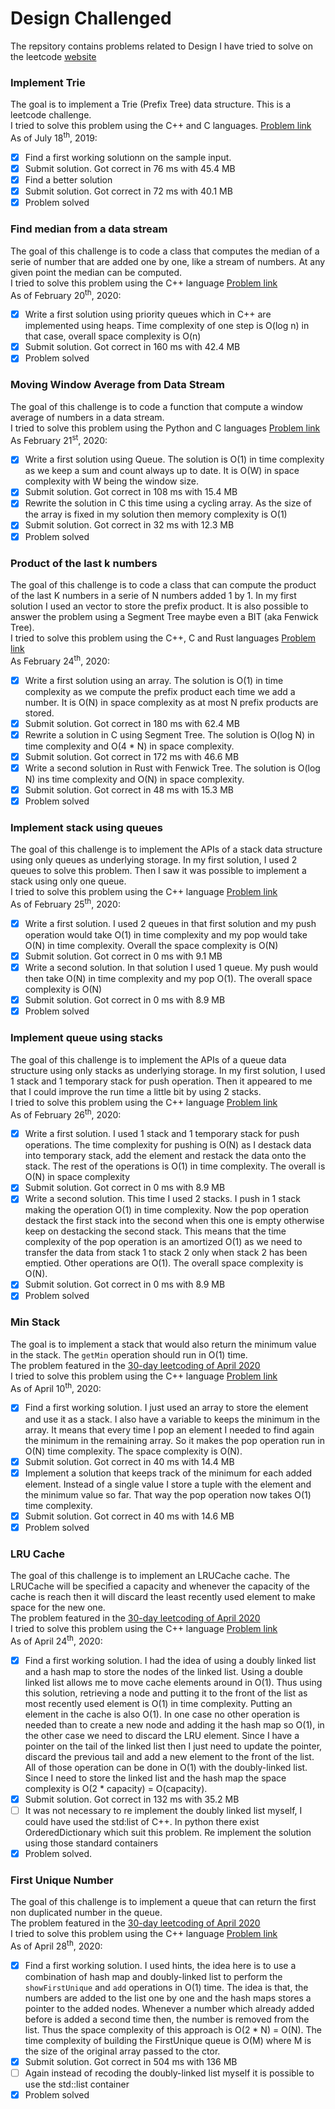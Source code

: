 # Design Challenged
The repsitory contains problems related to Design I have tried to solve on the leetcode [website](https://leetcode.com/problemset/all/)

### Implement Trie
The goal is to implement a Trie (Prefix Tree) data structure. This is a leetcode challenge.  
I tried to solve this problem using the C++ and C languages. [Problem link](https://leetcode.com/problems/implement-trie-prefix-tree/)  
As of July 18<sup>th</sup>, 2019:
- [X] Find a first working solutionn on the sample input.
- [X] Submit solution. Got correct in 76 ms with 45.4 MB
- [x] Find a better solution
- [x] Submit solution. Got correct in 72 ms with 40.1 MB
- [X] Problem solved

### Find median from a data stream
The goal of this challenge is to code a class that computes the median of a
serie of number that are added one by one, like a stream of numbers. At any
given point the median can be computed.  
I tried to solve this problem using the C++ language [Problem
link](https://leetcode.com/problems/find-median-from-data-stream)  
As of February 20<sup>th</sup>, 2020:
- [X] Write a first solution using priority queues which in C++ are implemented
      using heaps. Time complexity of one step is O(log n) in that case,
      overall space complexity is O(n)
- [X] Submit solution. Got correct in 160 ms with 42.4 MB
- [X] Problem solved

### Moving Window Average from Data Stream
The goal of this challenge is to code a function that compute a window average
of numbers in a data stream.  
I tried to solve this problem using the Python and C languages [Problem
link](https://leetcode.com/problems/moving-average-from-data-stream)  
As February 21<sup>st</sup>, 2020:
- [X] Write a first solution using Queue. The solution is O(1) in time
      complexity as we keep a sum and count always up to date. It is O(W) in
      space complexity with W being the window size.
- [X] Submit solution. Got correct in 108 ms with 15.4 MB
- [X] Rewrite the solution in C this time using a cycling array. As the size of
      the array is fixed in my solution then memory complexity is O(1)
- [X] Submit solution. Got correct in 32 ms with 12.3 MB
- [X] Problem solved

### Product of the last k numbers
The goal of this challenge is to code a class that can compute the product of
the last K numbers in a serie of N numbers added 1 by 1. In my first solution I
used an vector to store the prefix product. It is also possible to answer the
problem using a Segment Tree maybe even a BIT (aka Fenwick Tree).  
I tried to solve this problem using the C++, C and Rust languages [Problem
link](https://leetcode.com/problems/product-of-the-last-k-numbers)  
As February 24<sup>th</sup>, 2020:
- [X] Write a first solution using an array. The solution is O(1) in time
      complexity as we compute the prefix product each time we add a number. It
      is O(N) in space complexity as at most N prefix products are stored.
- [X] Submit solution. Got correct in 180 ms with 62.4 MB
- [X] Rewrite a solution in C using Segment Tree. The solution is O(log N) in
      time complexity and O(4 * N) in space complexity.
- [X] Submit solution. Got correct in 172 ms with 46.6 MB
- [X] Write a second solution in Rust with Fenwick Tree. The solution is O(log
      N) ins time complexity and O(N) in space complexity.
- [X] Submit solution. Got correct in 48 ms with 15.3 MB
- [X] Problem solved

### Implement stack using queues
The goal of this challenge is to implement the APIs of a stack data structure
using only queues as underlying storage. In my first solution, I used 2 queues
to solve this problem. Then I saw it was possible to implement a stack using
only one queue.  
I tried to solve this problem using the C++ language [Problem
link](https://leetcode.com/problems/implement-stack-using-queues)  
As of February 25<sup>th</sup>, 2020:
- [X] Write a first solution. I used 2 queues in that first solution and my push
      operation would take O(1) in time complexity and my pop would take O(N) in
      time complexity. Overall the space complexity is O(N)
- [X] Submit solution. Got correct in 0 ms with 9.1 MB
- [X] Write a second solution. In that solution I used 1 queue. My push would
      then take O(N) in time complexity and my pop O(1). The overall space
      complexity is O(N)
- [X] Submit solution. Got correct in 0 ms with 8.9 MB
- [X] Problem solved

### Implement queue using stacks
The goal of this challenge is to implement the APIs of a queue data structure
using only stacks as underlying storage. In my first solution, I used 1 stack
and 1 temporary stack for push operation. Then it appeared to me that I could
improve the run time a little bit by using 2 stacks.  
I tried to solve this problem using the C++ language [Problem
link](https://leetcode.com/problems/implement-queue-using-stacks)  
As of February 26<sup>th</sup>, 2020:
- [X] Write a first solution. I used 1 stack and 1 temporary stack for push
      operations. The time complexity for pushing is O(N) as I destack data into
      temporary stack, add the element and restack the data onto the stack. The
      rest of the operations is O(1) in time complexity. The overall is O(N) in
      space complexity
- [X] Submit solution. Got correct in 0 ms with 8.9 MB
- [X] Write a second solution. This time I used 2 stacks. I push in 1 stack
      making the operation O(1) in time complexity. Now the pop operation
      destack the first stack into the second when this one is empty otherwise
      keep on destacking the second stack. This means that the time complexity
      of the pop operation is an amortized O(1) as we need to transfer the data
      from stack 1 to stack 2 only when stack 2 has been emptied. Other
      operations are O(1). The overall space complexity is O(N).
- [X] Submit solution. Got correct in 0 ms with 8.9 MB
- [X] Problem solved

### Min Stack
The goal is to implement a stack that would also return the minimum value in the
stack. The `getMin` operation should run in O(1) time.  
The problem featured in the [30-day leetcoding of April
2020](https://leetcode.com/explore/featured/card/30-day-leetcoding-challenge/)  
I tried to solve this problem using the C++ language [Problem
link](https://leetcode.com/problems/min-stack/)  
As of April 10<sup>th</sup>, 2020:
- [X] Find a first working solution. I just used an array to store the element
      and use it as a stack. I also have a variable to keeps the minimum in the
      array. It means that every time I pop an element I needed to find again
      the minimum in the remaining array. So it makes the pop operation run in
      O(N) time complexity. The space complexity is O(N).
- [X] Submit solution. Got correct in 40 ms with 14.4 MB
- [X] Implement a solution that keeps track of the minimum for each added
      element. Instead of a single value I store a tuple with the element and
      the minimum value so far. That way the pop operation now takes O(1) time
      complexity.
- [X] Submit solution. Got correct in 40 ms with 14.6 MB
- [X] Problem solved

### LRU Cache
The goal of this challenge is to implement an LRUCache cache. The LRUCache will
be specified a capacity and whenever the capacity of the cache is reach then it
will discard the least recently used element to make space for the new one.  
The problem featured in the [30-day leetcoding of April
2020](https://leetcode.com/explore/featured/card/30-day-leetcoding-challenge/)  
I tried to solve this problem using the C++ language [Problem
link](https://leetcode.com/problems/lru-cache/)  
As of April 24<sup>th</sup>, 2020:
- [X] Find a first working solution. I had the idea of using a doubly linked
      list and a hash map to store the nodes of the linked list. Using a double
      linked list allows me to move cache elements around in O(1). Thus using
      this solution, retrieving a node and putting it to the front of the list
      as most recently used element is O(1) in time complexity. Putting an
      element in the cache is also O(1). In one case no other operation is
      needed than to create a new node and adding it the hash map so O(1), in
      the other case we need to discard the LRU element. Since I have a pointer
      on the tail of the linked list then I just need to update the pointer,
      discard the previous tail and add a new element to the front of the list.
      All of those operation can be done in O(1) with the doubly-linked list.
      Since I need to store the linked list and the hash map the space
      complexity is O(2 * capacity) = O(capacity).
- [X] Submit solution. Got correct in 132 ms with 35.2 MB
- [ ] It was not necessary to re implement the doubly linked list myself, I
      could have used the std:list of C++. In python there exist
      OrderedDictionary which suit this problem. Re implement the solution using
      those standard containers
- [X] Problem solved.

### First Unique Number
The goal of this challenge is to implement a queue that can return the first non
duplicated number in the queue.  
The problem featured in the [30-day leetcoding of April
2020](https://leetcode.com/explore/featured/card/30-day-leetcoding-challenge/)  
I tried to solve this problem using the C++ language [Problem link]()  
As of April 28<sup>th</sup>, 2020:
- [X] Find a first working solution. I used hints, the idea here is to use a
      combination of hash map and doubly-linked list to perform the
      `showFirstUnique` and `add` operations in O(1) time. The idea is that, the
      numbers are added to the list one by one and the hash maps stores a
      pointer to the added nodes. Whenever a number which already added before
      is added a second time then, the number is removed from the list. Thus the
      space complexity of this approach is O(2 * N) = O(N). The time complexity
      of building the FirstUnique queue is O(M) where M is the size of the
      original array passed to the ctor.
- [X] Submit solution. Got correct in 504 ms with 136 MB
- [ ] Again instead of recoding the doubly-linked list myself it is possible to
      use the std::list container
- [X] Problem solved
